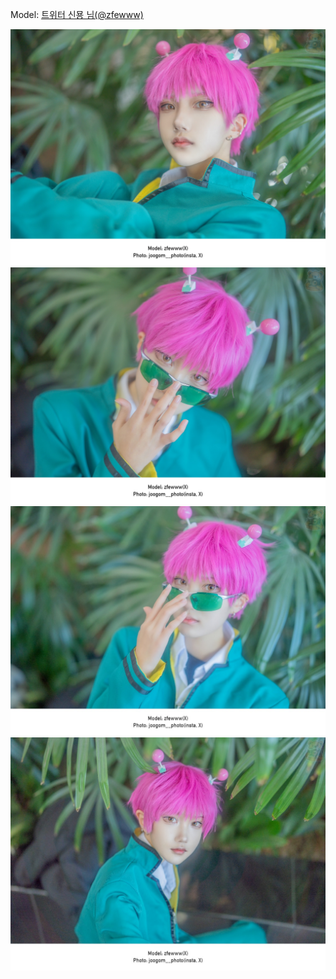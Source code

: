 ﻿---
dddd: 2023.12.16 서코
nickname: 신묭
sns_type: x
sns_id: zfewww
---

Model: <a href="https://x.com/zfewww" target="_blank">트위터 신묭 님(@zfewww)</a>

![image0.jpeg](/assets/img/2023/12-16/image0.jpeg)
![image1.jpeg](/assets/img/2023/12-16/image1.jpeg)
![image2.jpeg](/assets/img/2023/12-16/image2.jpeg)
![image4.jpeg](/assets/img/2023/12-16/image4.jpeg)